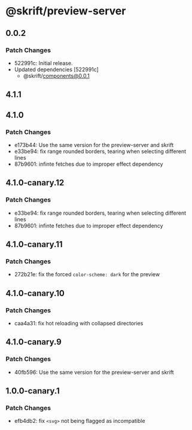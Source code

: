 # @skrift/preview-server

## 0.0.2

### Patch Changes

- 522991c: Initial release.
- Updated dependencies [522991c]
  - @skrift/components@0.0.1

## 4.1.1

## 4.1.0

### Patch Changes

- e173b44: Use the same version for the preview-server and skrift
- e33be94: fix range rounded borders, tearing when selecting different lines
- 87b9601: infinte fetches due to improper effect dependency

## 4.1.0-canary.12

### Patch Changes

- e33be94: fix range rounded borders, tearing when selecting different lines
- 87b9601: infinte fetches due to improper effect dependency

## 4.1.0-canary.11

### Patch Changes

- 272b21e: fix the forced `color-scheme: dark` for the preview

## 4.1.0-canary.10

### Patch Changes

- caa4a31: fix hot reloading with collapsed directories

## 4.1.0-canary.9

### Patch Changes

- 40fb596: Use the same version for the preview-server and skrift

## 1.0.0-canary.1

### Patch Changes

- efb4db2: fix `<svg>` not being flagged as incompatible
